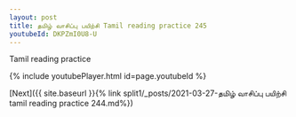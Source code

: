```yaml
---
layout: post
title: தமிழ் வாசிப்பு பயிற்சி Tamil reading practice 245
youtubeId: DKPZmI0U8-U
---
```

 
 
Tamil reading practice
 
 
 
 
 


{% include youtubePlayer.html id=page.youtubeId %}
 
[Next]({{ site.baseurl }}{% link  split1/_posts/2021-03-27-தமிழ் வாசிப்பு பயிற்சி tamil reading practice 244.md%})
 
